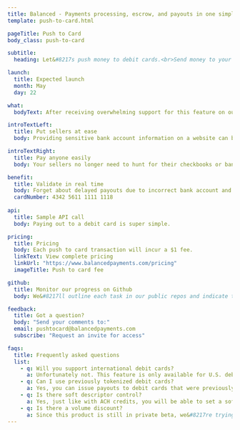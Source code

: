 ```yaml
---
title: Balanced - Payments processing, escrow, and payouts in one simple API | Push to Card
template: push-to-card.html

pageTitle: Push to Card
body_class: push-to-card

subtitle:
  heading: Let&#8217s push money to debit cards.<br>Send money to your customers without collecting bank account information.

launch:
  title: Expected launch
  month: May
  day: 22

what:
  bodyText: After receiving overwhelming support for this feature on our <a href="http://balanced.crowdhoster.com/">Crowdhoster campaign</a>, we are excited to begin development. Backers who contributed to the campaign will receive priority beta access. If you are interested in this feature, please submit your email to request an invite.

introTextLeft:
  title: Put sellers at ease
  body: Providing sensitive bank account information on a website can be an issue for sellers. Push to card is the perfect alternative as a convenient and readily accessible payout option.

introTextRight:
  title: Pay anyone easily
  body: Your sellers no longer need to hunt for their checkbooks or bank account information. You can now push money directly to their bank account using just their U.S. debit card.

benefit:
  title: Validate in real time
  body: Forget about delayed payouts due to incorrect bank account and routing numbers. Debit card information is validated in real time, ensuring timely delivery of funds.
  cardNumber: 4342 5611 1111 1118
  
api:
  title: Sample API call
  body: Paying out to a debit card is super simple.

pricing:
  title: Pricing
  body: Each push to card transaction will incur a $1 fee.
  linkText: View complete pricing
  linkUrl: "https://www.balancedpayments.com/pricing"
  imageTitle: Push to card fee

github:
  title: Monitor our progress on Github
  body: We&#8217ll outline each task in our public repos and indicate the status of each issue. Once a task is complete, the corresponding issue will be closed.

feedback:
  title: Got a question?
  body: "Send your comments to:"
  email: pushtocard@balancedpayments.com
  subscribe: "Request an invite for access"

faqs:
  title: Frequently asked questions
  list:
    - q: Will you support international debit cards?
      a: Unfortunately not. This feature is only available for U.S. debit cards.
    - q: Can I use previously tokenized debit cards?
      a: Yes, you can issue payouts to debit cards that were previously tokenized on your platform.
    - q: Is there soft descriptor control?
      a: Yes, just like with ACH credits, you will be able to set a soft descriptor by passing it in the appears_on_statement_as field when creating a credit.
    - q: Is there a volume discount?
      a: Since this product is still in private beta, we&#8217re trying to figure out the final cost. As such, there are, currently, no plans to offer volume discounts.
---
```

